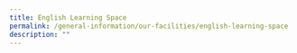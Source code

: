 ```yaml
---
title: English Learning Space
permalink: /general-information/our-facilities/english-learning-space
description: ""
---
```

